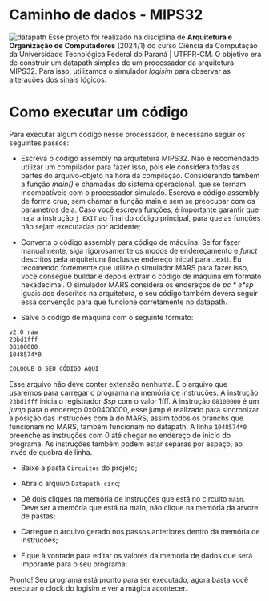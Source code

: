 # Caminho de dados - MIPS32
![datapath](https://github.com/user-attachments/assets/1812b4cb-39a0-43bd-be72-2b8117119f4a)
Esse projeto foi realizado na disciplina de **Arquitetura e Organização de Computadores** (2024/1) do curso Ciência da Computação da Universidade Tecnológica Federal do Paraná | UTFPR-CM. O objetivo era de construir um datapath simples de um processador da arquitetura MIPS32. Para isso, utilizamos o simulador *logisim* para observar as alterações dos sinais lógicos.

# Como executar um código
Para executar algum código nesse processador, é necessário seguir os seguintes passos:
  
* Escreva o código assembly na arquitetura MIPS32. Não é recomendado utilizar um compilador para fazer isso, pois ele considera todas as partes do arquivo-objeto na hora da compilação. Considerando também a função *main()* e chamadas do sistema operacional, que se tornam incompatíveis com o processador simulado. Escreva o código assembly de forma crua, sem chamar a função main e sem se preocupar com os parametros dela. Caso você escreva funções, é importante garantir que haja a instrução `j EXIT` ao final do código principal, para que as funções não sejam executadas por acidente;
  
* Converta o código assembly para código de máquina. Se for fazer manualmente, siga rigorosamente os modos de endereçamento e *funct* descritos pela arquitetura (inclusive endereço inicial para .text). Eu recomendo fortemente que utilize o simulador MARS para fazer isso, você consegue buildar e depois extrair o código de máquina em formato hexadecimal. O simulador MARS considera os endereços de *$pc* e *$sp* iguais aos descritos na arquitetura, e seu código também devera seguir essa convenção para que funcione corretamente no datapath.

* Salve o código de máquina com o seguinte formato:

```txt
v2.0 raw
23bd1fff
08100000
1048574*0

COLOQUE O SEU CÓDIGO AQUI
```

Esse arquivo não deve conter extensão nenhuma. É o arquivo que usaremos para carregar o programa na memória de instruções. A instrução `23bd1fff` inicia o registrador *$sp* com o valor 1fff. A instrução `08100000` é um *jump* para o endereço 0x00400000, esse jump é realizado para sincronizar a posição das instruções com à do MARS, assim todos os branchs que funcionam no MARS, também funcionam no datapath. A linha `1048574*0` preenche as instruções com 0 até chegar no endereço de inicío do programa. As instruções também podem estar separas por espaço, ao invés de quebra de linha.

* Baixe a pasta `Circuitos` do projeto;

* Abra o arquivo `Datapath.circ`;

* Dê dois cliques na memória de instruções que está no circuito `main`. Deve ser a memória que está na main, não clique na memória da árvore de pastas;

* Carregue o arquivo gerado nos passos anteriores dentro da memória de instruções;

* Fique à vontade para editar os valores da memória de dados que será imporante para o seu programa;

Pronto! Seu programa está pronto para ser executado, agora basta você executar o clock do logisim e ver a mágica acontecer.
